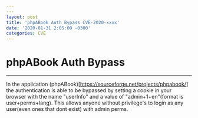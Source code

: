 ```yaml
---
​---
layout: post
title: 'phpABook Auth Bypass CVE-2020-xxxx'
date: '2020-01-31 2:05:00 -0300'
categories: CVE
---
```


# phpABook Auth Bypass

---

In the application (phpABook)[https://sourceforge.net/projects/phpabook/] the authentication is able to be bypassed by setting a cookie in your browser with the name "userInfo" and a value of "admin+1+en"(format is user+perms+lang). This allows anyone without privilege's to login as any user(even ones that dont exist) with admin perms.
